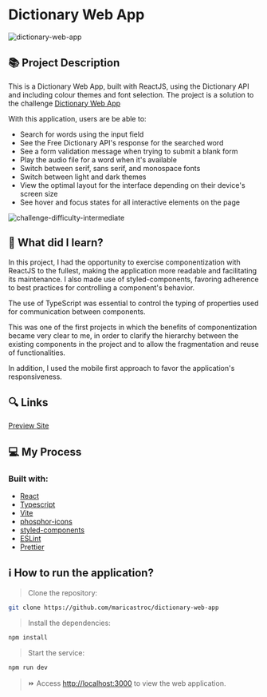 # Dictionary Web App
![dictionary-web-app](https://github.com/maricastroc/dictionary-web-app/assets/121824373/f3cd2ed3-da01-4fdc-bc88-201854749544)

## 📚 Project Description
This is a Dictionary Web App, built with ReactJS, using the Dictionary API and including colour themes and font selection. The project is a solution to the challenge [Dictionary Web App](https://www.frontendmentor.io/challenges/dictionary-web-app-h5wwnyuKFL)

With this application, users are be able to:
- Search for words using the input field
- See the Free Dictionary API's response for the searched word
- See a form validation message when trying to submit a blank form
- Play the audio file for a word when it's available
- Switch between serif, sans serif, and monospace fonts
- Switch between light and dark themes
- View the optimal layout for the interface depending on their device's screen size
- See hover and focus states for all interactive elements on the page

![challenge-difficulty-intermediate](https://img.shields.io/badge/Difficulty-INTERMEDIATE-f1b604?style=for-the-badge&amp;logo=frontendmentor)

## 📌 What did I learn?

In this project, I had the opportunity to exercise componentization with ReactJS to the fullest, making the application more readable and facilitating its maintenance. I also made use of styled-components, favoring adherence to best practices for controlling a component's behavior.

The use of TypeScript was essential to control the typing of properties used for communication between components.

This was one of the first projects in which the benefits of componentization became very clear to me, in order to clarify the hierarchy between the existing components in the project and to allow the fragmentation and reuse of functionalities.
   
In addition, I used the mobile first approach to favor the application's responsiveness.

## 🔍 Links
[Preview Site](https://maricastroc-dictionary-app.netlify.app/)

## 💻 My Process
### Built with:
- [React](https://reactjs.org/)
- [Typescript](https://www.typescriptlang.org/)
- [Vite](https://vitejs.dev/)
- [phosphor-icons](https://phosphoricons.com/)
- [styled-components](https://styled-components.com/)
- [ESLint](https://eslint.org/)
- [Prettier](https://prettier.io/)

## ℹ️ How to run the application?

> Clone the repository:

```bash
git clone https://github.com/maricastroc/dictionary-web-app
```

> Install the dependencies:

```bash
npm install
```

> Start the service:

```bash
npm run dev
```

> ⏩ Access [http://localhost:3000](http://localhost:3000) to view the web application.

